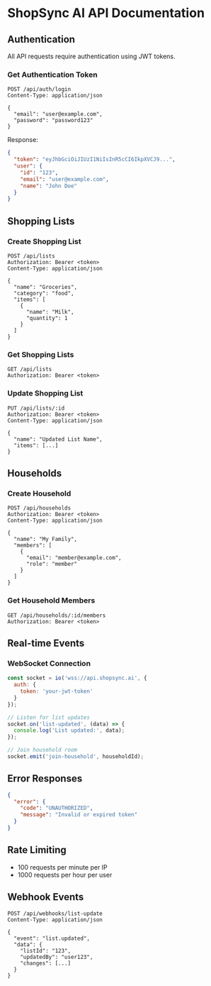 # ShopSync AI API Documentation

## Authentication
All API requests require authentication using JWT tokens.

### Get Authentication Token
```http
POST /api/auth/login
Content-Type: application/json

{
  "email": "user@example.com",
  "password": "password123"
}
```

Response:
```json
{
  "token": "eyJhbGciOiJIUzI1NiIsInR5cCI6IkpXVCJ9...",
  "user": {
    "id": "123",
    "email": "user@example.com",
    "name": "John Doe"
  }
}
```

## Shopping Lists

### Create Shopping List
```http
POST /api/lists
Authorization: Bearer <token>
Content-Type: application/json

{
  "name": "Groceries",
  "category": "food",
  "items": [
    {
      "name": "Milk",
      "quantity": 1
    }
  ]
}
```

### Get Shopping Lists
```http
GET /api/lists
Authorization: Bearer <token>
```

### Update Shopping List
```http
PUT /api/lists/:id
Authorization: Bearer <token>
Content-Type: application/json

{
  "name": "Updated List Name",
  "items": [...]
}
```

## Households

### Create Household
```http
POST /api/households
Authorization: Bearer <token>
Content-Type: application/json

{
  "name": "My Family",
  "members": [
    {
      "email": "member@example.com",
      "role": "member"
    }
  ]
}
```

### Get Household Members
```http
GET /api/households/:id/members
Authorization: Bearer <token>
```

## Real-time Events

### WebSocket Connection
```javascript
const socket = io('wss://api.shopsync.ai', {
  auth: {
    token: 'your-jwt-token'
  }
});

// Listen for list updates
socket.on('list-updated', (data) => {
  console.log('List updated:', data);
});

// Join household room
socket.emit('join-household', householdId);
```

## Error Responses
```json
{
  "error": {
    "code": "UNAUTHORIZED",
    "message": "Invalid or expired token"
  }
}
```

## Rate Limiting
- 100 requests per minute per IP
- 1000 requests per hour per user

## Webhook Events
```http
POST /api/webhooks/list-update
Content-Type: application/json

{
  "event": "list.updated",
  "data": {
    "listId": "123",
    "updatedBy": "user123",
    "changes": [...]
  }
}
```

